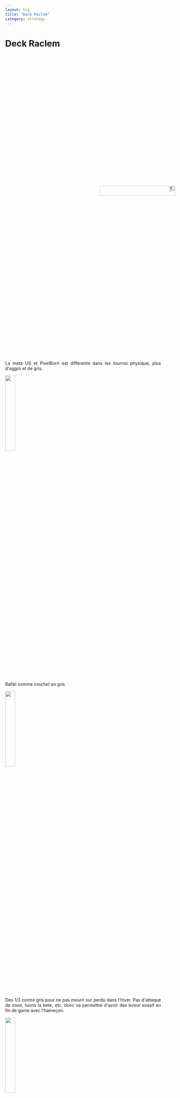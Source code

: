 ```yaml
---
layout: tcg
title: "Deck Raclem"
category: strategy
---
```


# Deck Raclem

<img src="https://static.lorcards.fr/cards/fr/iti/image-cartes-a-collectionner-lorcana-disney-game-tcg-lorcanacards-les-terres-d'encres-67-204-chateau-de-la-reine-salle-du-miroir.webp" width="25%" style="transform: rotate(90deg);">

<p style="text-align: justify;">La meta US et PixelBorn est différente dans les tournoi physique, plus d'aggro et de gris.</p>

<img src="https://static.lorcards.fr/cards/fr/iti/image-cartes-a-collectionner-lorcana-disney-game-tcg-lorcanacards-les-terres-d'encres-54-204-rafiki-combattant-mystique.webp" width="25%">

<p style="text-align: justify;">Rafiki comme crochet en gris</p>

<img src="https://static.lorcards.fr/cards/fr/fc/image-cartes-a-collectionner-lorcana-disney-game-tcg-lorcanacards-premier-chapitre-116-204-minnie-toujours-elegante.webp" width="25%">

<p style="text-align: justify;">Des 1/3 contre gris pour ne pas mourir sur perdu dans l'hiver. Pas d'attaque de zone, tuons la bete, etc. donc va permettre d'avoir des loreur evasif en fin de game avec l'hameçon.</p>

<img src="https://static.lorcards.fr/cards/fr/rotf/image-cartes-a-collectionner-lorcana-disney-game-tcg-lorcanacards-ascension-des-floodborn-45-204-kuzco-lama-recherche.webp"  width="25%">

<p style="text-align: justify;">Pour switché le plan de jeu en aggro. Vs des deck late game.</p>

<img src="https://static.lorcards.fr/cards/fr/rotf/image-cartes-a-collectionner-lorcana-disney-game-tcg-lorcanacards-ascension-des-floodborn-52-204-merlin-en-lapin.webp"  width="25%">

<p style="text-align: justify;">Il faut toujours essayer de garder les lapins, soit dans la main vs deck gestion et en jeu vs deck defausse. Dans la zone de jeu la moins dangereuse.</p>

<img src="https://static.lorcards.fr/cards/fr/rotf/image-cartes-a-collectionner-lorcana-disney-game-tcg-lorcanacards-ascension-des-floodborn-50-204-merlin-en-crabe.webp"  width="25%">

<p style="text-align: justify;">Un des seul tour 3 standalone, permet de prendre des trades, et donner 7 d'attaque à un renard, 7 étant un breack point, chateau de la reine et grande cendrion.</p>

<img src="https://static.lorcards.fr/cards/fr/rotf/image-cartes-a-collectionner-lorcana-disney-game-tcg-lorcanacards-ascension-des-floodborn-58-204-pinocchio-marionnette-bavarde.webp"  width="25%">

<p style="text-align: justify;">On ne joue pas de tremaine et de feu du dragon, car qu'une seule utilisation, pour gérer un problème. On est dans un jeu de value et on veut garder nos ressources.</p>

<img src="https://static.lorcards.fr/cards/fr/iti/image-cartes-a-collectionner-lorcana-disney-game-tcg-lorcanacards-les-terres-d'encres-112-204-madame-medusa-la-patronne.webp"  width="25%">

<p style="text-align: justify;">On peut tourner autour de tremaine, donc moins fort. Medusa peut target, sur le play dès qu'il pose la carte, tuer le lapin, robin et la bete.</p>

<img src="https://static.lorcards.fr/cards/fr/fc/image-cartes-a-collectionner-lorcana-disney-game-tcg-lorcanacards-premier-chapitre-113-204-malefique-dragon-monstrueux.webp"  width="25%">

<p style="text-align: justify;">4 pour gérer les Bleu / Rouge, qui jouent soit lucky dime et on ne peut rien faire, soit il va jouer peu de créature par tour et donc on pourra les gérer et on fatiguera son deck. Il faudra grater du lore et gérer.</p>

<img src="https://static.lorcards.fr/cards/fr/iti/image-cartes-a-collectionner-lorcana-disney-game-tcg-lorcanacards-les-terres-d'encres-114-204-maui-baleine.webp"  width="25%">

<p style="text-align: justify;">Contre gris car enorme stats. Encrable donc ne fait pas perdre des parties comme des elsa et des ursula. Va chercher des lieux.</p>

<img src="https://static.lorcards.fr/cards/fr/iti/image-cartes-a-collectionner-lorcana-disney-game-tcg-lorcanacards-les-terres-d'encres-132-204-l-hamecon-de-maui.webp"  width="25%">

<p style="text-align: justify;">Obligatoire vs Bleu et Miroir, permet de passer en aggro aussi comme rouge/vert evasif, permet de donner un impact a des créatures qui n'en ont pas.</p>

<img src="https://static.lorcards.fr/cards/fr/rotf/image-cartes-a-collectionner-lorcana-disney-game-tcg-lorcanacards-ascension-des-floodborn-68-204-grimoire-du-sorcier.webp"  width="25%">

<p style="text-align: justify;">Peut faire gagner des games surtout vs bleu et miroir.</p>

